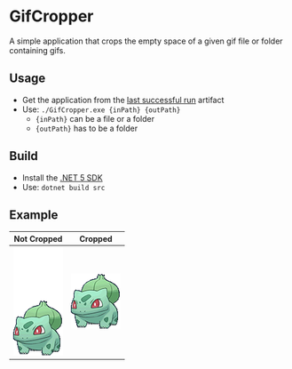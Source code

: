 # GifCropper

A simple application that crops the empty space of a given gif file or folder containing gifs.

## Usage

* Get the application from the [last successful run](https://github.com/FullLifeGames/GifCropper/actions?query=event%3Apush+is%3Asuccess+branch%3Amain) artifact
* Use: `./GifCropper.exe {inPath} {outPath}`
  * `{inPath}` can be a file or a folder
  * `{outPath}` has to be a folder

## Build

* Install the [.NET 5 SDK](https://dotnet.microsoft.com/download/visual-studio-sdks)
* Use: `dotnet build src`

## Example

| Not Cropped | Cropped |
|---|---|
| ![Not Cropped Bulbasaur](img/1-front-not-cropped.gif) | ![Cropped Bulbasaur](img/1-front-cropped.gif) |
